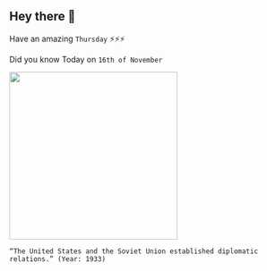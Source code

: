 ## Hey there 👋
Have an amazing `Thursday` ⚡⚡⚡

Did you know Today on `16th of November`
 
 [<img src="https://upload.wikimedia.org/wikipedia/commons/3/3a/Jalta_1945.jpg" width="300" />](https://en.wikipedia.org/wiki/Soviet_Union–United_States_relations) 
 ```
“The United States and the Soviet Union established diplomatic relations.” (Year: 1933)
```

